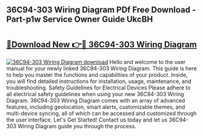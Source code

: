 ## 36C94-303 Wiring Diagram PDf Free Download - Part-p1w Service Owner Guide UkcBH

# <h2><a href="http://dfkjd12.blite.top/?on=36C94-303+Wiring+Diagram">🔗Download New 👉🔴 36C94-303 Wiring Diagram</a></h2>

[![36C94-303 Wiring Diagram download](https://i.imgur.com/lujVjoI.png)](http://dfkjd12.blite.top/?on=36C94-303+Wiring+Diagram)
Hello and welcome to the user manual for your newly linked 36C94-303 Wiring Diagram. This guide is here to help you master the functions and capabilities of your product. Inside, you will find detailed instructions for installation, usage, maintenance, and troubleshooting. Safety Guidelines for Electrical Devices Please adhere to all electrical safety guidelines when using your new 36C94-303 Wiring Diagram. 36C94-303 Wiring Diagram comes with an array of advanced features, including geolocation, smart alerts, customizable themes, and multi-device syncing, all of which can be accessed and customized through the user interface. Let's Get Started! Contact us today and let us 36C94-303 Wiring Diagram guide you through the process.
